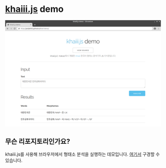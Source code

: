# [khaiii.js](https://github.com/puilp0502/khaiii.js) demo
![Demo Image](https://raw.githubusercontent.com/puilp0502/khaiii-demo/master/static/images/screenshot.png)
## 무슨 리포지토리인가요?
khaiii.js를 사용해 브라우저에서 형태소 분석을 실행하는 데모입니다. [여기서](https://puilp0502.github.io/khaiii-demo) 구경할 수 있습니다.
